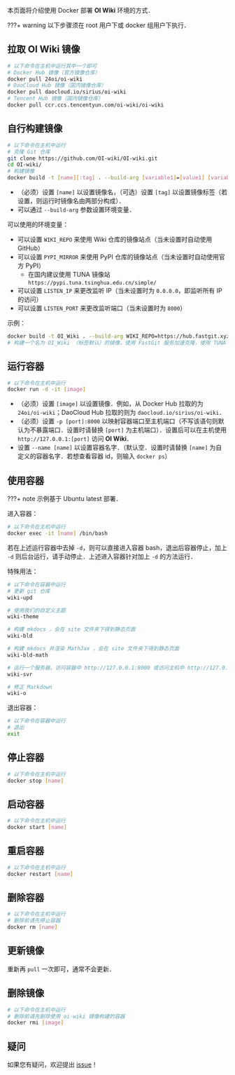 本页面将介绍使用 Docker 部署 **OI Wiki** 环境的方式．

???+ warning
    以下步骤须在 root 用户下或 docker 组用户下执行．

## 拉取 **OI Wiki** 镜像

```bash
# 以下命令在主机中运行其中一个即可
# Docker Hub 镜像（官方镜像仓库）
docker pull 24oi/oi-wiki
# DaoCloud Hub 镜像（国内镜像仓库）
docker pull daocloud.io/sirius/oi-wiki
# Tencent Hub 镜像（国内镜像仓库）
docker pull ccr.ccs.tencentyun.com/oi-wiki/oi-wiki
```

## 自行构建镜像

```bash
# 以下命令在主机中运行
# 克隆 Git 仓库
git clone https://github.com/OI-wiki/OI-wiki.git
cd OI-wiki/
# 构建镜像
docker build -t [name][:tag] . --build-arg [variable1]=[value1] [variable2]=[value2]...
```

-   （必须）设置 `[name]` 以设置镜像名，（可选）设置 `[tag]` 以设置镜像标签（若设置，则运行时镜像名由两部分构成）．
-   可以通过 `--build-arg` 参数设置环境变量．

可以使用的环境变量：

-   可以设置 `WIKI_REPO` 来使用 Wiki 仓库的镜像站点（当未设置时自动使用 GitHub）
-   可以设置 `PYPI_MIRROR` 来使用 PyPI 仓库的镜像站点（当未设置时自动使用官方 PyPI）
    -   在国内建议使用 TUNA 镜像站 `https://pypi.tuna.tsinghua.edu.cn/simple/`
-   可以设置 `LISTEN_IP` 来更改监听 IP（当未设置时为 `0.0.0.0`，即监听所有 IP 的访问）
-   可以设置 `LISTEN_PORT` 来更改监听端口（当未设置时为 `8000`）

示例：

```bash
docker build -t OI_Wiki . --build-arg WIKI_REPO=https://hub.fastgit.xyz/OI-wiki/OI-wiki.git PYPI_MIRROR=https://pypi.tuna.tsinghua.edu.cn/simple/
# 构建一个名为 OI_Wiki （标签默认）的镜像，使用 FastGit 服务加速克隆，使用 TUNA 镜像站．
```

## 运行容器

```bash
# 以下命令在主机中运行
docker run -d -it [image]
```

-   （必须）设置 `[image]` 以设置镜像．例如，从 Docker Hub 拉取的为 `24oi/oi-wiki`；DaoCloud Hub 拉取的则为 `daocloud.io/sirius/oi-wiki`．
-   （必须）设置 `-p [port]:8000` 以映射容器端口至主机端口（不写该语句则默认为不暴露端口．设置时请替换 `[port]` 为主机端口）．设置后可以在主机使用 `http://127.0.0.1:[port]` 访问 **OI Wiki**．
-   设置 `--name [name]` 以设置容器名字．（默认空．设置时请替换 `[name]` 为自定义的容器名字．若想查看容器 id，则输入 `docker ps`）

## 使用容器

???+ note
    示例基于 Ubuntu latest 部署．

进入容器：

```bash
# 以下命令在主机中运行
docker exec -it [name] /bin/bash
```

若在上述运行容器中去掉 `-d`，则可以直接进入容器 bash，退出后容器停止，加上 `-d` 则后台运行，请手动停止．上述进入容器针对加上 `-d` 的方法运行．

特殊用法：

```bash
# 以下命令在容器中运行
# 更新 git 仓库
wiki-upd

# 使用我们的自定义主题
wiki-theme

# 构建 mkdocs ，会在 site 文件夹下得到静态页面
wiki-bld

# 构建 mkdocs 并渲染 MathJax ，会在 site 文件夹下得到静态页面
wiki-bld-math

# 运行一个服务器，访问容器中 http://127.0.0.1:8000 或访问主机中 http://127.0.0.1:[port] 可以查看效果
wiki-svr

# 修正 Markdown
wiki-o
```

退出容器：

```bash
# 以下命令在容器中运行
# 退出
exit
```

## 停止容器

```bash
# 以下命令在主机中运行
docker stop [name]
```

## 启动容器

```bash
# 以下命令在主机中运行
docker start [name]
```

## 重启容器

```bash
# 以下命令在主机中运行
docker restart [name]
```

## 删除容器

```bash
# 以下命令在主机中运行
# 删除前请先停止容器
docker rm [name]
```

## 更新镜像

重新再 `pull` 一次即可，通常不会更新．

## 删除镜像

```bash
# 以下命令在主机中运行
# 删除前请先删除使用 oi-wiki 镜像构建的容器
docker rmi [image]
```

## 疑问

如果您有疑问，欢迎提出 [issue](https://github.com/OI-wiki/OI-wiki/issues/new/choose)！

